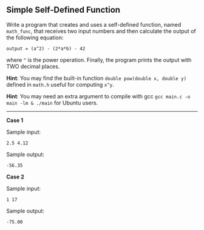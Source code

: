 ## Simple Self-Defined Function

Write a program that creates and uses a self-defined function, named `math_func`, that receives two input numbers and then calculate the output of the following equation:

```
output = (a^2) - (2*a*b) - 42
```

where `^` is the power operation. Finally, the program prints the output with TWO decimal places.

**Hint**: You may find the built-in function `double pow(double x, double y)` defined in `math.h` useful for computing `x^y`.

**Hint**: You may need an extra argument to compile with gcc `gcc main.c -o main -lm & ./main` for Ubuntu users.

<hr />

**Case 1**

Sample input:
```
2.5 4.12
```

Sample output:
```
-56.35
```

**Case 2**

Sample input:
```
1 17
```

Sample output:
```
-75.00
```
